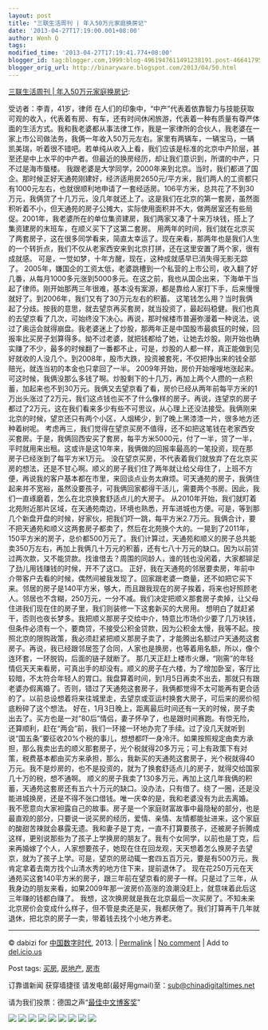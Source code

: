 ```yaml
---
layout: post
title: "三联生活周刊 | 年入50万元家庭换房记"
date: '2013-04-27T17:19:00.001+08:00'
author: Wenh Q
tags:
modified_time: '2013-04-27T17:19:41.774+08:00'
blogger_id: tag:blogger.com,1999:blog-4961947611491238191.post-4664179562387820946
blogger_orig_url: http://binaryware.blogspot.com/2013/04/50.html
---
```

[三联生活周刊 |
年入50万元家庭换房记](http://feedproxy.google.com/~r/chinagfwblog/~3/bKl1oH1hMm0/):

受访者：李青，41岁，律师
在人们的印象中，“中产”代表着依靠智力与技能获取可观的收入，代表着有房、有车，还有时间休闲旅游，代表着一种有质量有尊严体面的生活方式。我和我老婆都从事法律工作，我是一家律所的合伙人，我老婆在一家上市公司做法务，我俩一年收入50万元左右。家里有两辆车，一辆宝马，一辆凯美瑞，听着很不错吧。若单纯从收入上看，我们应该是标准的北京中产阶层，甚至还是中上水平的中产者。但最近的换房经历，却让我们意识到，所谓的中产，只不过是海市蜃楼。
我跟老婆是大学同学，2000年来到北京。当时，我们都进了国企。那时候正好天通苑刚建好，经济适用房2650元/平方米，我们两人的工资都只有1000元左右，也就很顺利地申请了一套经适房。106平方米，总共花了不到30万元，我俩贷了十几万元，没几年就还上了。这是我们在北京的第一套房，虽然面积听着不小，但天通苑的房子公摊大，实际使用面积并不大，做两居室还有些局促。2001年，我老婆所在的单位集资建房，我们两家又凑了十来万块钱，搭上了集资建房的末班车，在顺义买下了这第二套房。
用两年的时间，我们就在北京买了两套房子，这在很多同学看来，简直太幸运了。现在来看，那两年也是我们人生的一个转折点，我们不仅从老家西安来到北京打拼，还在这里安置了两个家，很有成就感。
可是，一觉如梦，十年方醒，现在，这种成就感早已消失得无影无踪了。
2005年，嫌国企的工资太低，老婆跳槽到一个私营的上市公司，收入翻了好几番，从每月1000多元涨到5000多元。在这之前，我也从国企出来，下海单干当起了律师。刚开始那两三年很难，基本没有案源，都是靠给人家打下手，后来慢慢就好了。到2006年，我们又有了30万元左右的积蓄。
这笔钱怎么用？当时我俩起了分歧。按我的意思，就去望京再买套房，就当投资了，最起码稳健。我们也真的去望京看了几次，可始终没下决心。再说，那时候楼市普遍弥漫着一种说法，说过了奥运会就得崩盘。我老婆迷上了炒股，那两年正是中国股市最疯狂的时候，回报率比买房子划算得多。拗不过老婆，就把钱都给了她，让她去炒股。刚开始也确实赚了不少，最多的时候翻了一番都不止，可是，炒股的人都一样，真正能做到见好就收的人没几个。到2008年，股市大跌，投资被套死，不仅把挣出来的钱全部赔光，就连当初的本金也只拿回了一半。
2009年开始，房价开始嗖嗖地涨起来。可这时候，我俩没那么多钱了啊。炒股剩下的十几万，再加上两个人攒的一点积蓄，加起来也不到30万元。我俩又去望京看了看，房价已经从两年前每平方米的1万出头涨过了2万元，我们这点钱也买不了什么像样的房子。再说，连望京的房子都过了2万元，这在我们看来多少有些不可思议，从心理上还没法接受。我俩刚来北京的时候，望京还只有两个小区，人烟稀少，到了晚上黑漆漆一片，很多地方还种着树呢。
考虑再三，我们觉得在望京买房不值得，还不如把这笔钱在老家西安买套房。于是，我俩回西安买了套房，每平方米5000元，付了一半，贷了一半，平时就用来出租。这或许是这10年来，我俩做的回报率最高的一笔投资，现在那房子已经涨到了每平方米1万元。
没在望京买房，不代表着我们就放弃了在北京买房的想法，还是不甘心啊。顺义的房子我们住了两年就让给父母住了，上班不方便，再说我的客户基本都在市里，来回谈点业务太麻烦。可天通苑的房子，我俩住起来并不宽裕，虽然没要孩子，可我俩回家都得干活儿，需要两个书房。因此，我们一直琢磨着，怎么在北京换套舒适点儿的大房子。
从2010年开始，我们就盯着北苑附近那片区域，在天通苑南边，环境也熟悉，开车进城也方便。可是，等到那几个新盘开盘的时候，好家伙，把我们吓一跳，每平方米2.7万元。我俩合计，要不把天通苑和顺义这两套房子都卖了，然后在北苑换个大的。一晃到了2011年，150平方米的房子，总价都500万元了。我们计算过，天通苑和顺义的房子总共能卖350万左右，再加上我俩几十万元的积蓄，还有七八十万元的缺口。因为以前贷过两次款，又不能贷款。找谁借去？周围的同龄人，谁的钱也没闲着，大家都铆足了劲儿用钱赚钱的时候，开不了这口。
正好，我在天通苑的邻居要卖房，年前中介带客户去看的时候，偶然间被我发现了。回家跟老婆一商量，还不如把它买下来。邻居的房子是140平方米，够大，而且跟我现在的房子挨着，将来也好照顾老人。邻居也不含糊，250万元，一分不减。我们决定把顺义那套房子卖掉，让父母住进我们现在住的房子里，我们则装修一下这套新买的大房用。
想明白了就赶紧干，否则也夜长梦多。我把顺义那房子交给中介，特意比市场价少要了几万块钱，但条件必须有一个，要商贷，不接受公积金贷款，因为公积金太慢，我等不起。按照北京的限购政策，我必须赶紧把顺义那房子卖了，才能腾出名额过户天通苑这套房子。再说，我已经跟邻居签了合同，人家也是换房，也等着用名额，所以，像个连环套，一环脱钩，后面的链子就断了。
那几天正赶上楼市火爆，“刚需”的年轻情侣天天来看房，可真出手的却没有。顺义的房子在六楼，为了增加卧室，客厅比较暗，不太符合年轻人的胃口。我盘算着时间，到1月5日再卖不出去，那就只有跟老婆办假离婚了。否则，错过了天通苑这套房子，我俩都觉得不太可能再有更合适的了。以前总设想着将来往城里走，去望京或亚运村换套大房子，可后来的房价彻底粉碎了这个想法。
好在，1月3日晚上，距离最后时间还有一天的时候，房子卖出去了。买方也是一对“80后”情侣，妻子怀孕了，也是跟时间赛跑。有惊无险，还算顺利，赶在“两会”前，我们一环接一环地办完了手续。过了没几天就听到说“国五条”要征收20%个税的事儿，想想都吓一身冷汗。如果按照规定由卖方承担，那么我卖出去的顺义那套房子，光个税就得20多万元；可上有政策下有对策，税费基本都由买方来承担，那么，我新买的天通苑这套房子，光个税就得40万元。我不是炒房的，也不是投资的，就为了换套舒适点儿的房子，就得交给国家几十万的税，想不通啊。
顺义的房子我卖了130多万元，再加上这几年我俩的积蓄，天通苑这套房还有五六十万元的缺口。没办法，只有借了。绕了一圈，还是没能进城换房，还是不得不张口借钱。唯一庆幸的是，我和老婆没有为此去离婚。
我不愿意向大家袒露自己的故事。房子是一个家庭财富故事中最隐秘的部分，也是最直观的部分，只要说一说买房的经历，爱情、亲情、友情都能扯进来，这个家庭的酸甜苦辣就会暴露无遗。我和妻子是丁克，一直不打算要孩子，还被房子折腾成这样，更别说那些为了孩子上学换房的朋友了。我有个女同学，以前也是丁克，后来再婚嫁了个人，人家想要孩子，她现在住在回龙观，天天想着怎么换房子去望京，就为了孩子上学。可是，望京的房动辄一套四五百万元，要是有500万元，我肯定拿着去南方找个山清水秀的地方住下来，提前退休了。
现在花250万元在天通苑买这套140平方米的房子，跟三年前在望京看的房子一样。只是过了三年，从我身边的朋友来看，如果2009年那一波房价高涨的浪潮没赶上，就意味着此后这三年赚的钱都白赚了。
我想，这次换房就是我在北京最后一次买房了。不知未来北京房价会变成什么样子，但不管是卖还是买，我都厌倦了。我们打算再干几年就退休，把北京的房子一卖，带着钱去找个小地方养老。

* * * * *

© dabizi for [中国数字时代](https://kexueshangwang.info/chinese), 2013.
|
[Permalink](https://kexueshangwang.info/chinese/2013/04/%e4%b8%89%e8%81%94%e7%94%9f%e6%b4%bb%e5%91%a8%e5%88%8a-%e5%b9%b4%e5%85%a550%e4%b8%87%e5%85%83%e5%ae%b6%e5%ba%ad%e6%8d%a2%e6%88%bf%e8%ae%b0/)
|
[No
comment](https://kexueshangwang.info/chinese/2013/04/%e4%b8%89%e8%81%94%e7%94%9f%e6%b4%bb%e5%91%a8%e5%88%8a-%e5%b9%b4%e5%85%a550%e4%b8%87%e5%85%83%e5%ae%b6%e5%ba%ad%e6%8d%a2%e6%88%bf%e8%ae%b0/#comments)
|
Add to
[del.icio.us](http://del.icio.us/post?url=https://kexueshangwang.info/chinese/2013/04/%e4%b8%89%e8%81%94%e7%94%9f%e6%b4%bb%e5%91%a8%e5%88%8a-%e5%b9%b4%e5%85%a550%e4%b8%87%e5%85%83%e5%ae%b6%e5%ba%ad%e6%8d%a2%e6%88%bf%e8%ae%b0/&title=%E4%B8%89%E8%81%94%E7%94%9F%E6%B4%BB%E5%91%A8%E5%88%8A%20%7C%20%E5%B9%B4%E5%85%A550%E4%B8%87%E5%85%83%E5%AE%B6%E5%BA%AD%E6%8D%A2%E6%88%BF%E8%AE%B0)


Post tags:
[买房](https://kexueshangwang.info/chinese/tag/%e4%b9%b0%e6%88%bf/?category=18271),
[房地产](https://kexueshangwang.info/chinese/tag/%e6%88%bf%e5%9c%b0%e4%ba%a7/?category=18271),
[房市](https://kexueshangwang.info/chinese/tag/%e6%88%bf%e5%b8%82/?category=18271)

订靠谱新闻 获穿墙捷径
请发电邮(最好用gmail)至：sub@chinadigitaltimes.net

请为我们投票：德国之声“[最佳中文博客奖](https://thebobs.com/chinese/category/2013/best-blog-chinese-2013/)”


[![](http://feeds.feedburner.com/~ff/chinagfwblog?d=yIl2AUoC8zA)](http://feeds.feedburner.com/~ff/chinagfwblog?a=bKl1oH1hMm0:Jr752SGhg_0:yIl2AUoC8zA)
[![](http://feeds.feedburner.com/~ff/chinagfwblog?i=bKl1oH1hMm0:Jr752SGhg_0:-BTjWOF_DHI)](http://feeds.feedburner.com/~ff/chinagfwblog?a=bKl1oH1hMm0:Jr752SGhg_0:-BTjWOF_DHI)
[![](http://feeds.feedburner.com/~ff/chinagfwblog?i=bKl1oH1hMm0:Jr752SGhg_0:F7zBnMyn0Lo)](http://feeds.feedburner.com/~ff/chinagfwblog?a=bKl1oH1hMm0:Jr752SGhg_0:F7zBnMyn0Lo)
[![](http://feeds.feedburner.com/~ff/chinagfwblog?i=bKl1oH1hMm0:Jr752SGhg_0:V_sGLiPBpWU)](http://feeds.feedburner.com/~ff/chinagfwblog?a=bKl1oH1hMm0:Jr752SGhg_0:V_sGLiPBpWU)
[![](http://feeds.feedburner.com/~ff/chinagfwblog?d=qj6IDK7rITs)](http://feeds.feedburner.com/~ff/chinagfwblog?a=bKl1oH1hMm0:Jr752SGhg_0:qj6IDK7rITs)
[![](http://feeds.feedburner.com/~ff/chinagfwblog?d=l6gmwiTKsz0)](http://feeds.feedburner.com/~ff/chinagfwblog?a=bKl1oH1hMm0:Jr752SGhg_0:l6gmwiTKsz0)
[![](http://feeds.feedburner.com/~ff/chinagfwblog?i=bKl1oH1hMm0:Jr752SGhg_0:gIN9vFwOqvQ)](http://feeds.feedburner.com/~ff/chinagfwblog?a=bKl1oH1hMm0:Jr752SGhg_0:gIN9vFwOqvQ)
[![](http://feeds.feedburner.com/~ff/chinagfwblog?d=TzevzKxY174)](http://feeds.feedburner.com/~ff/chinagfwblog?a=bKl1oH1hMm0:Jr752SGhg_0:TzevzKxY174)
![](http://feeds.feedburner.com/~r/chinagfwblog/~4/bKl1oH1hMm0)
